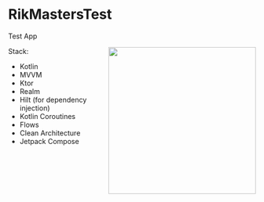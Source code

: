 # RikMastersTest
Test App

<img align="right" src="https://github.com/adkhamjonDev/RikMastersTest/assets/85016029/e943a0ff-43c9-4b2a-a3bb-928506c416d5" width="300">



Stack: 
 * Kotlin
 * MVVM
 * Ktor
 * Realm
 * Hilt (for dependency injection)
 * Kotlin Coroutines
 * Flows
 * Clean Architecture
 * Jetpack Compose
